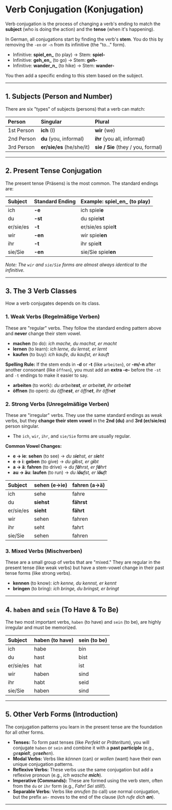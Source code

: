# Verb Conjugation (Konjugation)

Verb conjugation is the process of changing a verb's ending to match the **subject** (who is doing the action) and the **tense** (when it's happening).

In German, all conjugations start by finding the verb's **stem**. You do this by removing the `-en` or `-n` from its infinitive (the "to..." form).

* Infinitive: **spiel_en_** (to play) -> Stem: **spiel-**
* Infinitive: **geh_en_** (to go) -> Stem: **geh-**
* Infinitive: **wander_n_** (to hike) -> Stem: **wander-**

You then add a specific ending to this stem based on the subject.

---

## 1. Subjects (Person and Number)

There are six "types" of subjects (persons) that a verb can match:

| Person | Singular | Plural |
|:---|:---|:---|
| 1st Person | **ich** (I) | **wir** (we) |
| 2nd Person | **du** (you, informal) | **ihr** (you all, informal) |
| 3rd Person | **er/sie/es** (he/she/it) | **sie / Sie** (they / you, formal) |

---

## 2. Present Tense Conjugation

The present tense (Präsens) is the most common. The standard endings are:

| Subject | Standard Ending | Example: **spiel_en_** (to play) |
|:---|:---|:---|
| ich | **-e** | ich spiel**e** |
| du | **-st** | du spiel**st** |
| er/sie/es | **-t** | er/sie/es spiel**t** |
| wir | **-en** | wir spiel**en** |
| ihr | **-t** | ihr spiel**t** |
| sie/Sie | **-en** | sie/Sie spiel**en** |

*Note: The `wir` and `sie/Sie` forms are almost always identical to the infinitive.*

---

## 3. The 3 Verb Classes

How a verb conjugates depends on its class.

### 1. Weak Verbs (Regelmäßige Verben)
These are "regular" verbs. They follow the standard ending pattern above and **never** change their stem vowel.
* **machen** (to do): *ich mache, du machst, er macht*
* **lernen** (to learn): *ich lerne, du lernst, er lernt*
* **kaufen** (to buy): *ich kaufe, du kaufst, er kauft*

**Spelling Rule:** If the stem ends in **-d** or **-t** (like `arbeiten`), or **-m/-n** after another consonant (like `öffnen`), you must add an **extra -e-** before the `-st` and `-t` endings to make it easier to say.
* **arbeiten** (to work): *du arbeit**est***, *er arbeit**et***, *ihr arbeit**et***
* **öffnen** (to open): *du öffn**est***, *er öffn**et***, *ihr öffn**et***

### 2. Strong Verbs (Unregelmäßige Verben)
These are "irregular" verbs. They use the same standard endings as weak verbs, but they **change their stem vowel** in the **2nd (du)** and **3rd (er/sie/es)** person singular.
* The `ich`, `wir`, `ihr`, and `sie/Sie` forms are usually regular.

**Common Vowel Changes:**
* **e -> ie**: **sehen** (to see) -> *du s**ie**hst, er s**ie**ht*
* **e -> i**: **geben** (to give) -> *du g**i**bst, er g**i**bt*
* **a -> ä**: **fahren** (to drive) -> *du f**ä**hrst, er f**ä**hrt*
* **au -> äu**: **laufen** (to run) -> *du l**äu**fst, er l**äu**ft*

| Subject | **sehen (e->ie)** | **fahren (a->ä)** |
|:---|:---|:---|
| ich | sehe | fahre |
| du | **siehst** | **fährst** |
| er/sie/es | **sieht** | **fährt** |
| wir | sehen | fahren |
| ihr | seht | fahrt |
| sie/Sie | sehen | fahren |

### 3. Mixed Verbs (Mischverben)
These are a small group of verbs that are "mixed." They are regular in the present tense (like weak verbs) but have a stem-vowel change in their past tense forms (like strong verbs).
* **kennen** (to know): *ich kenne, du kennst, er kennt*
* **bringen** (to bring): *ich bringe, du bringst, er bringt*

---

## 4. `haben` and `sein` (To Have & To Be)

The two most important verbs, `haben` (to have) and `sein` (to be), are highly irregular and must be memorized.

| Subject | **haben** (to have) | **sein** (to be) |
|:---|:---|:---|
| ich | habe | bin |
| du | hast | bist |
| er/sie/es | hat | ist |
| wir | haben | sind |
| ihr | habt | seid |
| sie/Sie | haben | sind |

---

## 5. Other Verb Forms (Introduction)

The conjugation patterns you learn in the present tense are the foundation for all other forms.

* **Tenses:** To form past tenses (like *Perfekt* or *Präteritum*), you will conjugate `haben` or `sein` and combine it with a **past participle** (e.g., *ge**spiel**t*, *ge**seh**en*).
* **Modal Verbs:** Verbs like *können* (can) or *wollen* (want) have their own unique conjugation patterns.
* **Reflexive Verbs:** These verbs use the same conjugation but add a reflexive pronoun (e.g., *ich wasche **mich***).
* **Imperative (Commands):** These are formed using the verb stem, often from the `du` or `ihr` form (e.g., *Fahr!* *Sei still!*).
* **Separable Verbs:** Verbs like *anrufen* (to call) use normal conjugation, but the prefix `an-` moves to the end of the clause (*Ich rufe dich **an***).

---